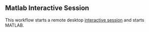 ## Matlab Interactive Session
This workflow starts a remote desktop [interactive session](https://github.com/parallelworks/interactive_session/blob/main/README.md) and starts MATLAB.